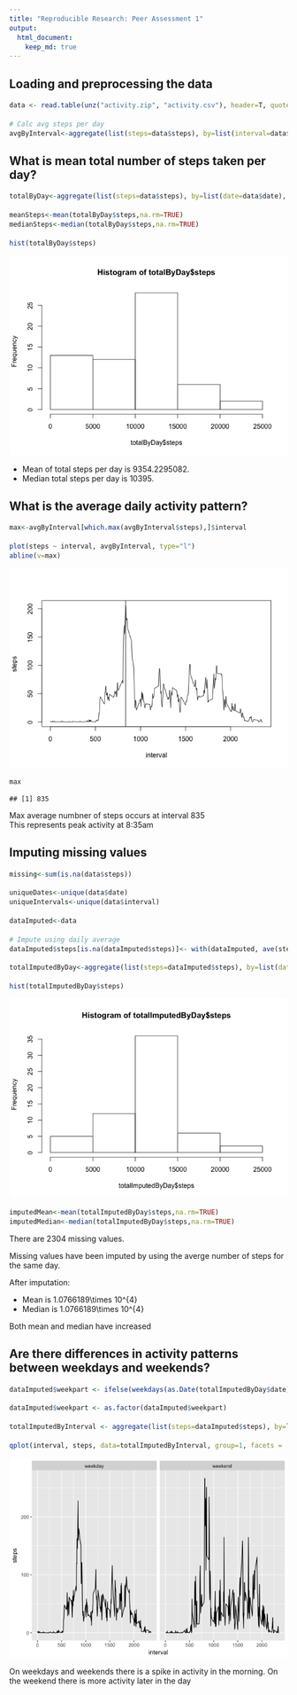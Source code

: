 ```yaml
---
title: "Reproducible Research: Peer Assessment 1"
output: 
  html_document:
    keep_md: true
---
```





## Loading and preprocessing the data


```r
data <- read.table(unz("activity.zip", "activity.csv"), header=T, quote="\"", sep=",")

# Calc avg steps per day
avgByInterval<-aggregate(list(steps=data$steps), by=list(interval=data$interval),  FUN=mean, na.rm=TRUE, na.action=NULL)
```



## What is mean total number of steps taken per day?



```r
totalByDay<-aggregate(list(steps=data$steps), by=list(date=data$date),  FUN=sum, na.rm=TRUE, na.action=NULL)

meanSteps<-mean(totalByDay$steps,na.rm=TRUE)
medianSteps<-median(totalByDay$steps,na.rm=TRUE)

hist(totalByDay$steps)
```

![](PA1_template_files/figure-html/unnamed-chunk-2-1.png)<!-- -->

- Mean of total steps per day is 9354.2295082.  
- Median total steps per day is 10395.


## What is the average daily activity pattern?

```r
max<-avgByInterval[which.max(avgByInterval$steps),]$interval

plot(steps ~ interval, avgByInterval, type="l")
abline(v=max)
```

![](PA1_template_files/figure-html/unnamed-chunk-3-1.png)<!-- -->

```r
max
```

```
## [1] 835
```

Max average numbner of steps occurs at interval 835  
This represents peak activity at 8:35am

## Imputing missing values

```r
missing<-sum(is.na(data$steps))

uniqueDates<-unique(data$date)
uniqueIntervals<-unique(data$interval)

dataImputed<-data

# Impute using daily average
dataImputed$steps[is.na(dataImputed$steps)]<- with(dataImputed, ave(steps, uniqueIntervals, FUN = function(x) mean(x, na.rm = TRUE)))[is.na(dataImputed$steps)]

totalImputedByDay<-aggregate(list(steps=dataImputed$steps), by=list(date=dataImputed$date),  FUN=sum, na.rm=TRUE, na.action=NULL)

hist(totalImputedByDay$steps)
```

![](PA1_template_files/figure-html/unnamed-chunk-4-1.png)<!-- -->

```r
imputedMean<-mean(totalImputedByDay$steps,na.rm=TRUE)
imputedMedian<-median(totalImputedByDay$steps,na.rm=TRUE)
```

There are 2304 missing values.

Missing values have been imputed by using the averge number of steps for the same day.

After imputation:
- Mean is 1.0766189\times 10^{4}
- Median is 1.0766189\times 10^{4}

Both mean and median have increased

## Are there differences in activity patterns between weekdays and weekends?


```r
dataImputed$weekpart <- ifelse(weekdays(as.Date(totalImputedByDay$date))%in%c("Saturday","Sunday"),"weekend", "weekday")

dataImputed$weekpart <- as.factor(dataImputed$weekpart)

totalImputedByInterval <- aggregate(list(steps=dataImputed$steps), by=list(interval=dataImputed$interval, weekpart=dataImputed$weekpart),  FUN=mean, na.rm=TRUE, na.action=NULL)

qplot(interval, steps, data=totalImputedByInterval, group=1, facets = .~weekpart,geom="line")
```

![](PA1_template_files/figure-html/unnamed-chunk-5-1.png)<!-- -->

On weekdays and weekends there is a spike in activity in the morning.
On the weekend there is more activity later in the day



